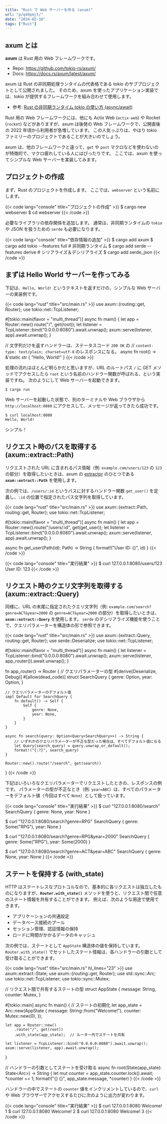 ```yaml
---
title: "Rust で Web サーバーを作る (axum)"
url: "p/q49pmjt/"
date: "2024-02-16"
tags: ["Rust"]
---
```


axum とは
----

__axum__ は Rust 用の Web フレームワークです。

- Repo: https://github.com/tokio-rs/axum/
- Docs: https://docs.rs/axum/latest/axum/

axum は Rust の非同期処理ランタイムの代表格である tokio のサブプロジェクトとして公開されました。
そのため、axum を使ったアプリケーション実装では、tokio が提供するフレームワークを組み合わせて使用します。

- 参考: [Rust の非同期ランタイム tokio の使い方 (async/await)](/p/z6e9or8/)

Rust 用の Web フレームワークには、他にも Actix Web (`actix-web`) や Rocket (`rocket`) などがありますが、axum は後発の Web フレームワークで、公開直後の 2022 年頃から利用者が急増しています。
この人気っぷりは、やはり tokio ファミリーのプロジェクトであることが大きいのでしょう。

axum は、他のフレームワークと違って、`get` や `post` マクロなどを使わないのが特徴的で、マクロ疲れしている人にはぴったりです。
ここでは、axum を使ってシンプルな Web サーバーを実装してみます。


プロジェクトの作成
----

まず、Rust のプロジェクトを作成します。
ここでは、`webserver` という名前にします。

{{< code lang="console" title="プロジェクトの作成" >}}
$ cargo new webserver
$ cd webserver
{{< /code >}}

必要なライブラリの依存関係を追加します。
通常は、非同期ランタイムの `tokio` や JSON を扱うための `serde` も必要になります。

{{< code lang="console" title="依存情報の追加" >}}
$ cargo add axum
$ cargo add tokio --features full    # 非同期ランタイム
$ cargo add serde --features derive  # シリアライズ＆デシリアライズ
$ cargo add serde_json
{{< /code >}}


まずは Hello World サーバーを作ってみる
----

下記は、`Hello, World!` というテキストを返すだけの、シンプルな Web サーバーの実装例です。

{{< code lang="rust" title="src/main.rs" >}}
use axum::{routing::get, Router};
use tokio::net::TcpListener;

#[tokio::main(flavor = "multi_thread")]
async fn main() {
    let app = Router::new().route("/", get(root));
    let listener = TcpListener::bind("0.0.0.0:8080").await.unwrap();
    axum::serve(listener, app).await.unwrap();
}

// 文字列だけを返すハンドラーは、ステータスコード `200 OK` の
// `content-type: text/plain; charset=utf-8` のレスポンスになる。
async fn root() -> &'static str {
    "Hello, World!"
}
{{< /code >}}

処理の流れはほとんど明らかだと思いますが、URL のルートパス `/` に GET メソッドでアクセスしたら `root` という名前のハンドラー関数が呼ばれる、という実装ですね。
次のようにして Web サーバーを起動できます。

```console
$ cargo run
```

Web サーバーを起動した状態で、別のターミナルや Web ブラウザから `http://localhost:8080` にアクセスして、メッセージが返ってきたら成功です。

```console
$ curl localhost:8080
Hello, World!
```

シンプル！


リクエスト時のパスを取得する (axum::extract::Path)
----

リクエストされた URL に含まれるパス情報（例: `example.com/users/123` の `123` の部分）を取得したいときは、axum の [extractor](https://docs.rs/axum/latest/axum/#extractors) のひとつである __`axum::extract::Path`__ を使用します。

次の例では、`/users/:id` というパスに対するハンドラー関数 `get_user()` を定義し、`:id` の位置で指定されたパス文字列を取得しています。

{{< code lang="rust" title="src/main.rs" >}}
use axum::{extract::Path, routing::get, Router};
use tokio::net::TcpListener;

#[tokio::main(flavor = "multi_thread")]
async fn main() {
    let app = Router::new().route("/users/:id", get(get_user));
    let listener = TcpListener::bind("0.0.0.0:8080").await.unwrap();
    axum::serve(listener, app).await.unwrap();
}

async fn get_user(Path(id): Path<String>) -> String {
    format!("User ID: {}", id)
}
{{< /code >}}

{{< code lang="console" title="実行結果" >}}
$ curl 127.0.0.1:8080/users/123
User ID: 123
{{< /code >}}


リクエスト時のクエリ文字列を取得する (axum::extract::Query)
----

同様に、URL の末尾に指定されたクエリ文字列（例: `example.com/search?genre=ACT&year=2000` の `genre=ACT&year=2000` の部分）を取得したいときは、__`axum::extract::Query`__ を使用します。
`serde` のデシリアライズ機能を使うことで、クエリパラメーターを構造体の形で参照できます。

{{< code lang="rust" title="src/main.rs" >}}
use axum::{extract::Query, routing::get, Router};
use serde::Deserialize;
use tokio::net::TcpListener;

#[tokio::main(flavor = "multi_thread")]
async fn main() {
    let listener = TcpListener::bind("0.0.0.0:8080").await.unwrap();
    axum::serve(listener, app_router()).await.unwrap();
}

fn app_router() -> Router {
    // クエリパラメーターの型
    #[derive(Deserialize, Debug)]
    #[allow(dead_code)]
    struct SearchQuery {
        genre: Option<String>,
        year: Option<usize>,
    }

    // クエリパラメーターのデフォルト値
    impl Default for SearchQuery {
        fn default() -> Self {
            Self {
                genre: None,
                year: None,
            }
        }
    }

    async fn search(query: Option<Query<SearchQuery>>) -> String {
        // いずれかのクエリパラメーターが不正な型だった場合は、すべてデフォルト値になる
        let Query(search_query) = query.unwrap_or_default();
        format!("{:?}", search_query)
    }

    Router::new().route("/search", get(search))
}
{{< /code >}}

下記はいろいろなクエリパラメーターでリクエストしたときの、レスポンスの例です。
パラメーターの型が不正なとき（例: `year=ABC`）は、すべてのパラメーターをデフォルト値（今回はすべて `None`）として扱っています。

{{< code lang="console" title="実行結果" >}}
$ curl "127.0.0.1:8080/search"
SearchQuery { genre: None, year: None }

$ curl "127.0.0.1:8080/search?genre=RPG"
SearchQuery { genre: Some("RPG"), year: None }

$ curl "127.0.0.1:8080/search?genre=RPG&year=2000"
SearchQuery { genre: Some("RPG"), year: Some(2000) }

$ curl "127.0.0.1:8080/search?genre=ACT&year=ABC"
SearchQuery { genre: None, year: None }
{{< /code >}}


ステートを保持する (with_state)
----

HTTP はステートレスなプロトコルなので、基本的に各リクエストは独立したものになりますが、__`Router.with_state()`__ メソッドを使うと、リクエスト間で任意のステート情報を共有することができます。
例えば、次のような用途で使用できます。

- アプリケーションの共通設定
- データベース接続のプール
- セッション管理、認証情報の保持
- ロードに時間がかかるデータのキャッシュ

次の例では、ステートとして `AppState` 構造体の値を保持しています。
`Router.with_state()` でセットしたステート情報は、各ハンドラーの引数として受け取ることができます。

{{< code lang="rust" title="src/main.rs" hl_lines="23" >}}
use axum::extract::State;
use axum::{routing::get, Router};
use std::sync::Arc;
use tokio::net::TcpListener;
use tokio::sync::Mutex;

// リクエスト間で共有するステートの型
struct AppState {
    message: String,
    counter: Mutex<u64>,
}

#[tokio::main]
async fn main() {
    // ステートの初期化
    let app_state = Arc::new(AppState {
        message: String::from("Welcome!"),
        counter: Mutex::new(0),
    });

    let app = Router::new()
        .route("/", get(root))
        .with_state(app_state);  // ルーター内でステートを共有

    let listener = TcpListener::bind("0.0.0.0:8080").await.unwrap();
    axum::serve(listener, app).await.unwrap();
}

// ハンドラーの引数としてステートを受け取る
async fn root(State(app_state): State<Arc<AppState>>) -> String {
    let mut counter = app_state.counter.lock().await;
    *counter += 1;
    format!("{} {}", app_state.message, *counter)
}
{{< /code >}}

ハンドラーの中でステートの `counter` 値をインクリメントしているので、`curl` や Web ブラウザーでアクセスするたびに次のように出力が変わります。

{{< code lang="console" title="実行結果" >}}
$ curl 127.0.0.1:8080
Welcome! 1
$ curl 127.0.0.1:8080
Welcome! 2
$ curl 127.0.0.1:8080
Welcome! 3
{{< /code >}}


